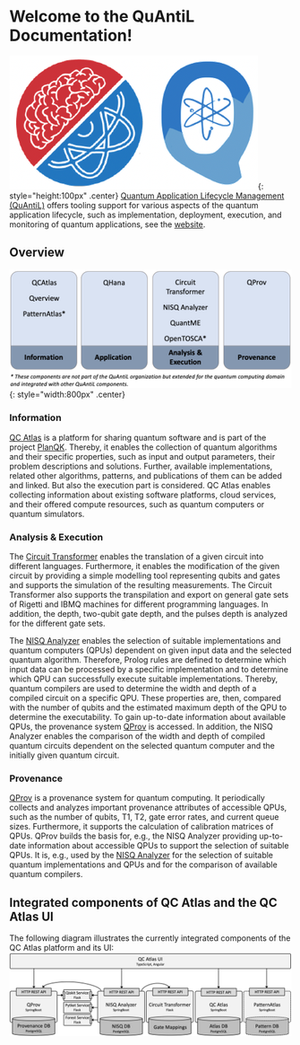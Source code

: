 # Welcome to the QuAntiL Documentation!
![alt text](./images/combo.png){: style="height:100px" .center}
[Quantum Application Lifecycle Management (QuAntiL)](https://github.com/UST-QuAntiL) offers tooling support for various aspects of the quantum application lifecycle, such as implementation, deployment, execution, and monitoring of quantum applications, see the [website](https://www.iaas.uni-stuttgart.de/forschung/projekte/quantil/).

## Overview

![Overview QuAntiL](./images/overview-quantil.png){: style="width:800px" .center}

### Information

[QC Atlas](./user-guide/qc-atlas.md) is a platform for sharing quantum software and is part of the project [PlanQK](https://planqk.de/en/).
Thereby, it enables the collection of quantum algorithms and their specific properties, such as input and output parameters, their problem descriptions and solutions.
Further, available implementations, related other algorithms, patterns, and publications of them can be added and linked.
But also the execution part is considered.
QC Atlas enables collecting information about existing software platforms, cloud services, and their offered compute resources, such as quantum computers or quantum simulators.

### Analysis & Execution
The [Circuit Transformer](./user-guide/circuit-transformer.md) enables the translation of a given circuit into different languages.
Furthermore, it enables the modification of the given circuit by providing a simple modelling tool representing qubits and gates and supports the simulation of the resulting measurements.
The Circuit Transformer also supports the transpilation and export on general gate sets of Rigetti and IBMQ machines for different programming languages.
In addition, the depth, two-qubit gate depth, and the pulses depth is analyzed for the different gate sets.


The [NISQ Analyzer](./user-guide/nisq-analyzer.md) enables the selection of suitable implementations and quantum computers (QPUs) dependent on given input data and the selected quantum algorithm.
Therefore, Prolog rules are defined to determine which input data can be processed by a specific implementation and to determine which QPU can successfully execute suitable implementations.
Thereby, quantum compilers are used to determine the width and depth of a compiled circuit on a specific QPU.
These properties are, then, compared with the number of qubits and the estimated maximum depth of the QPU to determine the executability.
To gain up-to-date information about available QPUs, the provenance system [QProv](./user-guide/qprov.md) is accessed.
In addition, the NISQ Analyzer enables the comparison of the width and depth of compiled quantum circuits dependent on the selected quantum computer and the initially given quantum circuit.

### Provenance
[QProv](./user-guide/qprov.md) is a provenance system for quantum computing. 
It periodically collects and analyzes important provenance attributes of accessible QPUs, such as the number of qubits, T1, T2, gate error rates, and current queue sizes.
Furthermore, it supports the calculation of calibration matrices of QPUs.
QProv builds the basis for, e.g., the NISQ Analyzer providing up-to-date information about accessible QPUs to support the selection of suitable QPUs.
It is, e.g., used by the [NISQ Analyzer](./user-guide/nisq-analyzer.md) for the selection of suitable quantum implementations and QPUs and for the comparison of available quantum compilers.

## Integrated components of QC Atlas and the QC Atlas UI
The following diagram illustrates the currently integrated components of the QC Atlas platform and its UI:
![Integrated components](images/components.png)